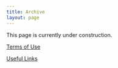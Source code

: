 ```yaml
---
title: Archive
layout: page
---
```


This page is currently under construction.

[Terms of Use](https://martbetz.github.io/terms-of-use.html) 

[Useful Links](https://martbetz.github.io/links.html)
